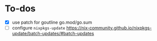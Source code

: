 # To-dos

- [x] use patch for goutline go.mod/go.sum
- [ ] configure `nixpkgs-update`
  <https://nix-community.github.io/nixpkgs-update/batch-updates/#batch-updates>
